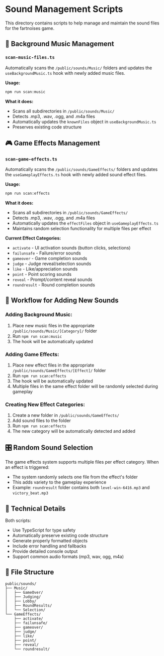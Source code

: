 # Sound Management Scripts

This directory contains scripts to help manage and maintain the sound files for the fartnoises game.

## 🎵 Background Music Management

### `scan-music-files.ts`

Automatically scans the `/public/sounds/Music/` folders and updates the `useBackgroundMusic.ts` hook with newly added music files.

**Usage:**

```bash
npm run scan:music
```

**What it does:**

- Scans all subdirectories in `/public/sounds/Music/`
- Detects .mp3, .wav, .ogg, and .m4a files
- Automatically updates the `knownFiles` object in `useBackgroundMusic.ts`
- Preserves existing code structure

## 🎮 Game Effects Management

### `scan-game-effects.ts`

Automatically scans the `/public/sounds/GameEffects/` folders and updates the `useGameplayEffects.ts` hook with newly added sound effect files.

**Usage:**

```bash
npm run scan:effects
```

**What it does:**

- Scans all subdirectories in `/public/sounds/GameEffects/`
- Detects .mp3, .wav, .ogg, and .m4a files
- Automatically updates the `effectFiles` object in `useGameplayEffects.ts`
- Maintains random selection functionality for multiple files per effect

**Current Effect Categories:**

- `activate` - UI activation sounds (button clicks, selections)
- `failunsafe` - Failure/error sounds
- `gameover` - Game completion sounds
- `judge` - Judge reveal/selection sounds
- `like` - Like/appreciation sounds
- `point` - Point scoring sounds
- `reveal` - Prompt/content reveal sounds
- `roundresult` - Round completion sounds

## 🔄 Workflow for Adding New Sounds

### Adding Background Music:

1. Place new music files in the appropriate `/public/sounds/Music/[Category]/` folder
2. Run `npm run scan:music`
3. The hook will be automatically updated

### Adding Game Effects:

1. Place new effect files in the appropriate `/public/sounds/GameEffects/[Effect]/` folder
2. Run `npm run scan:effects`
3. The hook will be automatically updated
4. Multiple files in the same effect folder will be randomly selected during gameplay

### Creating New Effect Categories:

1. Create a new folder in `/public/sounds/GameEffects/`
2. Add sound files to the folder
3. Run `npm run scan:effects`
4. The new category will be automatically detected and added

## 🎛️ Random Sound Selection

The game effects system supports multiple files per effect category. When an effect is triggered:

- The system randomly selects one file from the effect's folder
- This adds variety to the gameplay experience
- Example: `roundresult` folder contains both `level-win-6416.mp3` and `victory_beat.mp3`

## 🔧 Technical Details

Both scripts:

- Use TypeScript for type safety
- Automatically preserve existing code structure
- Generate properly formatted objects
- Include error handling and fallbacks
- Provide detailed console output
- Support common audio formats (mp3, wav, ogg, m4a)

## 📁 File Structure

```
public/sounds/
├── Music/
│   ├── GameOver/
│   ├── Judging/
│   ├── Lobby/
│   ├── RoundResults/
│   └── Selection/
└── GameEffects/
    ├── activate/
    ├── failunsafe/
    ├── gameover/
    ├── judge/
    ├── like/
    ├── point/
    ├── reveal/
    └── roundresult/
```
